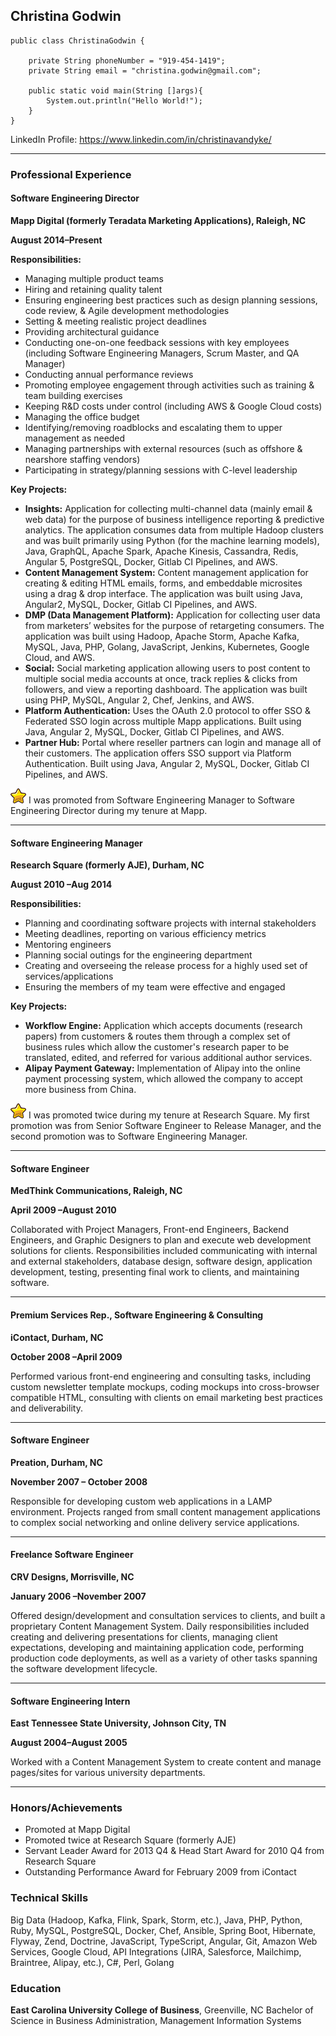 ## Christina Godwin
```
public class ChristinaGodwin {
    
    private String phoneNumber = "919-454-1419";
    private String email = "christina.godwin@gmail.com";
    
    public static void main(String []args){
        System.out.println("Hello World!");
    }
}
```

LinkedIn Profile: https://www.linkedin.com/in/christinavandyke/

------------

### Professional Experience

#### Software Engineering Director
**Mapp Digital (formerly Teradata Marketing Applications), Raleigh, NC**

**August 2014–Present**

**Responsibilities:**
- Managing multiple product teams
- Hiring and retaining quality talent
- Ensuring engineering best practices such as design planning sessions, code review, & Agile development methodologies
- Setting & meeting realistic project deadlines
- Providing architectural guidance
- Conducting one-on-one feedback sessions with key employees (including Software Engineering Managers, Scrum Master, and QA Manager)
- Conducting annual performance reviews
- Promoting employee engagement through activities such as training & team building exercises
- Keeping R&D costs under control (including AWS & Google Cloud costs)
- Managing the office budget
- Identifying/removing roadblocks and escalating them to upper management as needed
- Managing partnerships with external resources (such as offshore & nearshore staffing vendors)
- Participating in strategy/planning sessions with C-level leadership

**Key Projects:**
- **Insights:** Application for collecting multi-channel data (mainly email & web data) for the purpose of business intelligence reporting & predictive analytics. The application consumes data from multiple Hadoop clusters and was built primarily using Python (for the machine learning models), Java, GraphQL, Apache Spark, Apache Kinesis, Cassandra, Redis, Angular 5, PostgreSQL, Docker, Gitlab CI Pipelines, and AWS.
- **Content Management System:** Content management application for creating & editing HTML emails, forms, and embeddable microsites using a drag & drop interface. The application was built using Java, Angular2, MySQL, Docker, Gitlab CI Pipelines, and AWS.
- **DMP (Data Management Platform):** Application for collecting user data from marketers’ websites for the purpose of retargeting consumers. The application was built using Hadoop, Apache Storm, Apache Kafka, MySQL, Java, PHP, Golang, JavaScript, Jenkins, Kubernetes, Google Cloud, and AWS.
- **Social:** Social marketing application allowing users to post content to multiple social media accounts at once, track replies & clicks from followers, and view a reporting dashboard. The application was built using PHP, MySQL, Angular 2, Chef, Jenkins, and AWS.
- **Platform Authentication:** Uses the OAuth 2.0 protocol to offer SSO & Federated SSO login across multiple Mapp applications. Built using Java, Angular 2, MySQL, Docker, Gitlab CI Pipelines, and AWS.
- **Partner Hub:** Portal where reseller partners can login and manage all of their customers. The application offers SSO support via Platform Authentication. Built using Java, Angular 2, MySQL, Docker, Gitlab CI Pipelines, and AWS.

![](https://raw.githubusercontent.com/xtinagodwin/resume/master/images/gold-star.png) I was promoted from Software Engineering Manager to Software Engineering Director during my tenure at Mapp.

------------

#### Software Engineering Manager
**Research Square (formerly AJE), Durham, NC**

**August 2010 –Aug 2014**

**Responsibilities:**
- Planning and coordinating software projects with internal stakeholders
- Meeting deadlines, reporting on various efficiency metrics
- Mentoring engineers
- Planning social outings for the engineering department
- Creating and overseeing the release process for a highly used set of services/applications
- Ensuring the members of my team were effective and engaged

**Key Projects:**
- **Workflow Engine:** Application which accepts documents (research papers) from customers & routes them through a complex set of business rules which allow the customer's research paper to be translated, edited, and referred for various additional author services. 
- **Alipay Payment Gateway:** Implementation of Alipay into the online payment processing system, which allowed the company to accept more business from China.

![](https://raw.githubusercontent.com/xtinagodwin/resume/master/images/gold-star.png) I was promoted twice during my tenure at Research Square. My first promotion was from Senior Software Engineer to Release Manager, and the second promotion was to Software Engineering Manager.

------------

#### Software Engineer
**MedThink Communications, Raleigh, NC**

**April 2009 –August 2010**

Collaborated with Project Managers, Front-end Engineers, Backend Engineers, and Graphic Designers to plan and execute web development solutions for clients. Responsibilities included communicating with internal and external stakeholders, database design, software design, application development, testing, presenting final work to clients, and maintaining software.

------------

#### Premium Services Rep., Software Engineering & Consulting
**iContact, Durham, NC**

**October 2008 –April 2009**

Performed various front-end engineering and consulting tasks, including custom newsletter template mockups, coding mockups into cross-browser compatible HTML, consulting with clients on email marketing best practices and deliverability.

------------

#### Software Engineer
**Preation, Durham, NC**

**November 2007 – October 2008**

Responsible for developing custom web applications in a LAMP environment. Projects ranged from small content management applications to complex social networking and online delivery service applications.

------------

#### Freelance Software Engineer
**CRV Designs, Morrisville, NC**

**January 2006 –November 2007**

Offered design/development and consultation services to clients, and built a proprietary Content Management System. Daily responsibilities included creating and delivering presentations for clients, managing client expectations, developing and maintaining application code, performing production code deployments, as well as a variety of other tasks spanning the software development lifecycle.

------------

#### Software Engineering Intern
**East Tennessee State University, Johnson City, TN**

**August 2004–August 2005**

Worked with a Content Management System to create content and manage pages/sites for various university departments.

------------

### Honors/Achievements

- Promoted at Mapp Digital
- Promoted twice at Research Square (formerly AJE)
- Servant Leader Award for 2013 Q4 & Head Start Award for 2010 Q4 from Research Square
- Outstanding Performance Award for February 2009 from iContact

### Technical Skills

Big Data (Hadoop, Kafka, Flink, Spark, Storm, etc.), Java, PHP, Python, Ruby, MySQL, PostgreSQL, Docker, Chef, Ansible, Spring Boot, Hibernate, Flyway, Zend, Doctrine, JavaScript, TypeScript, Angular, Git, Amazon Web Services, Google Cloud, API Integrations (JIRA, Salesforce, Mailchimp, Braintree, Alipay, etc.), C#, Perl, Golang

### Education

**East Carolina University College of Business**, Greenville, NC
Bachelor of Science in Business Administration, Management Information Systems
